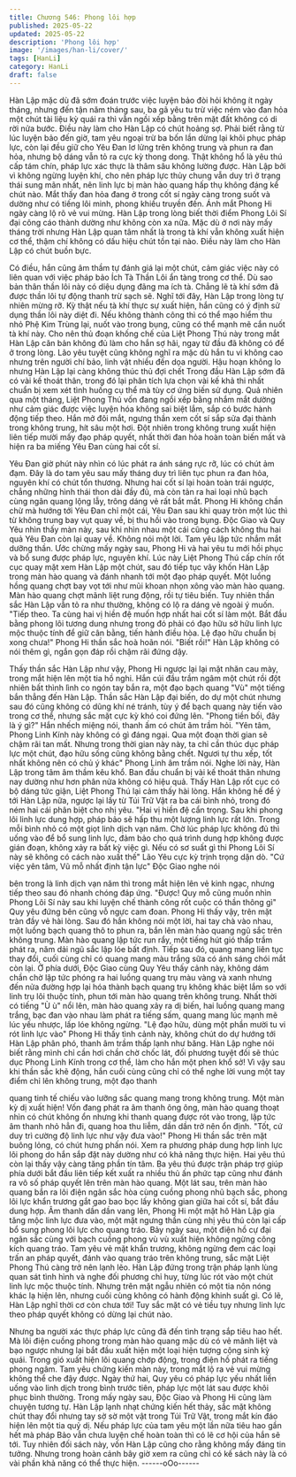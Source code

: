 ```yaml
---
title: Chương 546: Phong lôi hợp
published: 2025-05-22
updated: 2025-05-22
description: 'Phong lôi hợp'
image: '/images/han-li/cover/'
tags: [HanLi]
category: HanLi
draft: false
---
```


Hàn Lập mặc dù đã sớm đoán trước việc luyện bảo đòi hỏi không
ít ngày tháng, nhưng đến tận năm tháng sau, ba gã yêu tu trừ
việc ném vào đan hỏa một chút tài liệu kỳ quái ra thì vẫn ngồi xếp
bằng trên mặt đất không có di rời nửa bước.
Điều này làm cho Hàn Lập có chút hoảng sợ.
Phải biết rằng từ lúc luyện bảo đến giờ, tam yêu ngoại trừ ba bốn
lần dừng lại khôi phục pháp lực, còn lại đều giữ cho Yêu Đan lơ
lửng trên không trung và phun ra đan hỏa, nhưng bộ dáng vẫn tỏ
ra cực kỳ thong dong.
Thật không hổ là yêu thú cấp tám chín, pháp lực xác thực là thâm
sâu không lường được.
Hàn Lập bởi vì không ngừng luyện khí, cho nên pháp lực thủy
chung vẫn duy trì ở trạng thái sung mãn nhất, nên linh lực bị màn
hào quang hấp thụ không đáng kể chút nào.
Mắt thấy đan hỏa đang ở trong cốt sí ngày càng trong suốt và
dường như có tiếng lôi minh, phong khiếu truyền đến.
Ánh mắt Phong Hi ngày càng lộ rõ vẻ vui mừng.
Hàn Lập trong lòng biết thời điểm Phong Lôi Sí đại công cáo
thành dường như không còn xa nữa.
Mặc dù ở nơi này mấy tháng trời nhưng Hàn Lập quan tâm nhất
là trong tà khí vẫn không xuất hiện cơ thể, thậm chí không có dấu
hiệu chút tồn tại nào.
Điều này làm cho Hàn Lập có chút buồn bực.

Có điều, hắn cũng âm thầm tự đánh giá lại một chút, cảm giác
việc này có liên quan với việc pháp bảo Ích Tà Thần Lôi ẩn tàng
trong cơ thể. Dù sao bản thân thần lôi này có diệu dụng đãng ma
ích tà.
Chẳng lẽ tà khí sớm đã được thần lôi tự động thanh trừ sạch sẽ.
Nghĩ tới đây, Hàn Lập trong lòng tự nhiên mừng rỡ.
Kỳ thật nếu tà khí thực sự xuất hiện, hắn cũng có ý định sử dụng
thần lôi này diệt đi.
Nếu không thành công thì có thể mạo hiểm thu nhỏ Phệ Kim
Trùng lại, nuốt vào trong bụng, cũng có thể mạnh mẽ cắn nuốt tà
khí này.
Cho nên thủ đoạn khống chế của Liệt Phong Thú này trong mắt
Hàn Lập căn bản không đủ làm cho hắn sợ hãi, ngay từ đầu đã
không có để ở trong lòng.
Lão yêu tuyệt cũng không nghĩ ra mặc dù hắn tu vi không cao
nhưng trên người chí bảo, linh vật nhiều đến dọa người.
Hậu hoạn không lo nhưng Hàn Lập lại càng không thúc thủ đợi
chết
Trong đầu Hàn Lập sớm đã có vài kế thoát thân, trong đó lại phân
tích lựa chọn vài kế khả thi nhất chuẩn bị xem xét tình huống cụ
thể mà tùy cơ ứng biến sử dụng.
Quả nhiên qua một tháng, Liệt Phong Thú vốn đang ngồi xếp
bằng nhắm mắt dường như cảm giác được việc luyện hóa không
sai biệt lắm, sắp có bước hành động tiếp theo.
Hắn mở đôi mắt, ngưng thần xem cốt sí sắp sửa đại thành trong
không trung, hít sâu một hơi.
Đột nhiên trong không trung xuất hiện liên tiếp mười mấy đạo
pháp quyết, nhất thời đan hỏa hoàn toàn biến mất và hiện ra ba
miếng Yêu Đan cùng hai cốt sí.

Yêu Đan giờ phút này nhìn có lúc phát ra ánh sáng rực rỡ, lúc có
chút ảm đạm. Đây là do tam yêu sau mấy tháng duy trì liên tục
phun ra đan hỏa, nguyên khí có chút tổn thương.
Nhưng hai cốt sí lại hoàn toàn trái ngược, chẳng những hình thái
thon dài đầy đủ, mà còn tản ra hai loại nhũ bạch cùng ngân quang
lộng lẫy, trông dáng vẻ rất bắt mắt.
Phong Hi không chần chừ mà hướng tới Yêu Đan chỉ một cái,
Yêu Đan sau khi quay tròn một lúc thì từ không trung bay vụt
quay về, bị thu hồi vào trong bụng.
Độc Giao và Quy Yêu nhìn thấy màn này, sau khi nhìn nhau một
cái cũng cách không thu hai quả Yêu Đan còn lại quay về.
Không nói một lời. Tam yêu lập tức nhắm mắt dưỡng thần.
Ước chừng mấy ngày sau, Phong Hi và hai yêu tu mới hồi phục
và bổ sung được pháp lực, nguyên khí.
Lúc này Liệt Phong Thú cấp chín rốt cục quay mặt xem Hàn Lập
một chút, sau đó tiếp tục vây khốn Hàn Lập trong màn hào quang
và đánh nhanh tới một đạo pháp quyết.
Một luồng hồng quang chợt bay vọt tới như mũi khoan nhọn xông
vào màn hào quang. Màn hào quang chợt mãnh liệt rung động,
rồi tự tiêu biến.
Tuy nhiên thần sắc Hàn Lập vẫn tỏ ra như thường, không có lộ ra
dáng vẻ ngoài ý muốn.
"Tiếp theo. Ta cùng hai vị hiền đệ muốn hợp nhất hai cốt sí làm
một. Bắt đầu bằng phong lôi tương dung nhưng trong đó phải có
đạo hữu sở hữu linh lực mộc thuộc tính để giữ cân bằng, tiến
hành điều hòa. Lệ đạo hữu chuẩn bị xong chưa!" Phong Hi thần
sắc hoà hoãn nói.
"Biết rồi!" Hàn Lập không có nói thêm gì, ngắn gọn đáp rồi chậm
rãi đứng dậy.

Thấy thần sắc Hàn Lập như vậy, Phong Hi ngược lại lại mặt nhăn
cau mày, trong mắt hiện lên một tia hồ nghi.
Hắn cúi đầu trầm ngâm một chút rồi đột nhiên bất thình lình co
ngón tay bắn ra, một đạo bạch quang "Vù" một tiếng bắn thẳng
đến Hàn Lập.
Thần sắc Hàn Lập đại biến, do dự một chút nhưng sau đó cũng
không có dũng khí né tránh, tùy ý để bạch quang này tiến vào
trong cơ thể, nhưng sắc mặt cực kỳ khó coi đứng lên.
"Phong tiền bối, đây là ý gì?" Hắn nhếch miệng nói, thanh ấm có
chút âm trầm hỏi.
"Yên tâm, Phong Linh Kính này không có gì đáng ngại. Qua một
đoạn thời gian sẽ chậm rãi tan mất. Nhưng trong thời gian này
này, ta chỉ cần thúc dục pháp lực một chút, đạo hữu sống cũng
không bằng chết. Ngươi tự thu xếp, tốt nhất không nên có chủ ý
khác" Phong Linh âm trầm nói.
Nghe lời này, Hàn Lập trong tâm âm thầm kêu khổ. Ban đầu
chuẩn bị vài kế thoát thân nhưng nay dường như hơn phân nửa
không có hiệu quả.
Thấy Hàn Lập rốt cục có bộ dáng tức giận, Liệt Phong Thú lại
cảm thấy hài lòng.
Hắn không hề để ý tới Hàn Lập nữa, ngược lại lấy từ Túi Trữ Vật
ra ba cái bình nhỏ, trong đó ném hai cái phân biệt cho nhị yêu.
"Hai vị hiền đệ cẩn trọng. Sau khi phong lôi linh lực dung hợp,
pháp bảo sẽ hấp thu một lượng linh lực rất lớn. Trong mỗi bình
nhỏ có một giọt linh dịch vạn năm. Chờ lúc pháp lực không đủ thì
uống vào để bổ sung linh lực, đảm bảo cho quá trình dung hợp
không được gián đoạn, không xảy ra bất kỳ việc gì. Nếu có sơ
suất gì thi Phong Lôi Sí này sẽ không có cách nào xuất thế" Lão
Yêu cực kỳ trịnh trọng dặn dò.
"Cứ việc yên tâm, Vũ mỗ nhất định tận lực" Độc Giao nghe nói

bên trong là linh dịch vạn năm thì trong mắt hiện lên vẻ kinh ngạc,
nhưng tiếp theo sau đó nhanh chóng đáp ứng.
"Được! Quy mỗ cũng muốn nhìn Phong Lôi Sí này sau khi luyện
chế thành công rốt cuộc có thần thông gì" Quy yêu đứng bên
cũng vỗ ngực cam đoan.
Phong Hi thấy vậy, trên mặt tràn đầy vẻ hài lòng.
Sau đó hắn không nói một lời, hai tay chà vào nhau, một luồng
bạch quang thô to phun ra, bắn lên màn hào quang ngũ sắc trên
không trung.
Màn hào quang lập tức run rẩy, một tiếng hút gió thấp trầm phát
ra, năm dải ngũ sắc lập lóe bất định.
Tiếp sau đó, quang mang liên tục thay đổi, cuối cùng chỉ có quang
mang màu trắng sữa có ánh sáng chói mắt còn lại.
Ở phía dưới, Độc Giao cùng Quy Yêu thấy cảnh này, không dám
chần chờ lập tức phóng ra hai luồng quang trụ màu vàng và xanh
nhưng đến nửa đường hợp lại hóa thành bạch quang trụ không
khác biệt lắm so với linh trụ lôi thuộc tính, phun tới màn hào
quang trên không trung.
Nhất thời có tiếng "Ù ù" nổi lên, màn hào quang xảy ra dị biến, hai
luồng quang mang trắng, bạc đan vào nhau làm phát ra tiếng
sấm, quang mang lúc mạnh mẽ lúc yếu nhược, lấp lóe không
ngừng.
"Lệ đạo hữu, dùng một phần mười tu vi rót linh lực vào" Phong Hi
thấy tình cảnh này, không chút do dự hướng tới Hàn Lập phân
phó, thanh âm trầm thấp lạnh như băng.
Hàn Lập nghe nói biết rằng mình chỉ cần hơi chần chờ chốc lát,
đối phương tuyệt đối sẽ thúc dục Phong Linh Kính trong cơ thể,
làm cho hắn một phen khổ sở!
Vì vậy sau khi thần sắc khẽ động, hắn cuối cùng cũng chỉ có thể
nghe lời vung một tay điểm chỉ lên không trung, một đạo thanh

quang tinh tế chiếu vào lưỡng sắc quang mang trong không trung.
Một màn kỳ dị xuất hiện!
Vốn đang phát ra âm thanh ông ông, màn hào quang thoạt nhìn
có chút không ổn nhưng khi thanh quang được rót vào trong, lập
tức âm thanh nhỏ hẳn đi, quang hoa thu liễm, dần dần trở nên ổn
định.
"Tốt, cứ duy trì cường độ linh lực như vậy đưa vào!" Phong Hi
thần sắc trên mặt buông lỏng, có chút hưng phấn nói. Xem ra
phương pháp dung hợp linh lực lôi phong do hắn sắp đặt này
dường như có khả năng thực hiện.
Hai yêu thú còn lại thấy vậy càng tăng phần tín tâm.
Ba yêu thú được trận pháp trợ giúp phía dưới bắt đầu liên tiếp kết
xuất ra nhiều thủ ấn phức tạp cũng như đánh ra vô số pháp quyết
lên trên màn hào quang.
Một lát sau, trên màn hào quang bắn ra lôi điện ngân sắc hòa
cùng cuồng phong nhũ bạch sắc, phong lôi lực khẩn trương gắt
gao bao bọc lấy không gian giữa hai cốt sí, bắt đầu dung hợp. Âm
thanh dần dần vang lên, Phong Hi một mặt hô Hàn Lập gia tăng
mộc linh lực đưa vào, một mặt ngưng thần cùng nhị yêu thú còn
lại cấp bổ sung phong lôi lực cho quang tráo.
Bảy ngày sau, một điện hồ cự đại ngân sắc cùng với bạch cuồng
phong vù vù xuất hiện không ngừng công kích quang tráo.
Tam yêu vẻ mặt khẩn trương, không ngừng đem các loại trấn an
pháp quyết, đánh vào quang tráo trên không trung, sắc mặt Liệt
Phong Thú càng trở nên lạnh lẽo.
Hàn Lập đứng trong trận pháp lạnh lùng quan sát tình hình và
nghe đối phương chỉ huy, từng lúc rót vào một chút linh lực mộc
thuộc tính. Nhưng trên mặt ngẫu nhiên có một tia nôn nóng khác
lạ hiện lên, nhưng cuối cùng không có hành động khinh suất gì.
Có lẽ, Hàn Lập nghĩ thời cơ còn chưa tới! Tuy sắc mặt có vẻ tiều
tụy nhưng linh lực theo pháp quyết không có dừng lại chút nào.

Nhưng ba người xác thực pháp lực cũng đã đến tình trạng sắp
tiêu hao hết.
Mà lôi điện cuồng phong trong màn hào quang mặc dù có vẻ
mãnh liệt và bạo ngược nhưng lại bắt đầu xuất hiện một loại hiện
tượng cộng sinh kỳ quái.
Trong gió xuất hiện lôi quang chớp động, trong điện hồ phát ra
tiếng phong ngâm.
Tam yêu chứng kiến màn này, trong mắt lộ ra vẻ vui mừng không
thể che đậy được.
Ngày thứ hai, Quy yêu có pháp lực yếu nhất liền uống vào linh
dịch trong bình trước tiên, pháp lực một lát sau được khôi phục
bình thường.
Trong mấy ngày sau, Độc Giao và Phong Hi cũng làm chuyện
tương tự.
Hàn Lập lạnh nhạt chứng kiến hết thảy, sắc mặt không chút thay
đổi nhưng tay sờ sờ một vật trong Túi Trữ Vật, trong mắt kín đáo
hiện lên một tia quỷ dị.
Nếu pháp lực của tam yêu một lần nữa tiêu hao gần hết mà pháp
Bảo vẫn chưa luyện chế hoàn toàn thì có lẽ cơ hội của hắn sẽ tới.
Tuy nhiên đối sách này, vốn Hàn Lập cũng cho rằng không mấy
đáng tin tưởng.
Nhưng trong hoàn cảnh bây giờ xem ra cũng chỉ có kế sách này
là có vài phần khả năng có thể thực hiện.
------oOo------
